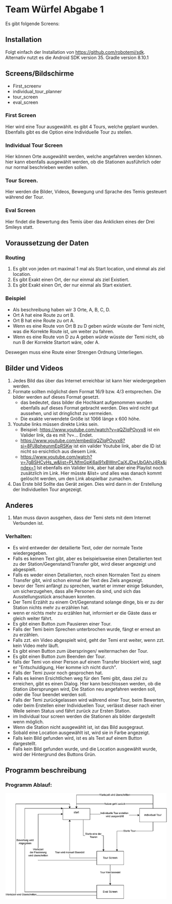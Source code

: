 # Team Würfel Abgabe 1
Es gibt folgende Screens:

## Installation
Folgt einfach der Installation von https://github.com/robotemi/sdk.
Alternativ nutzt es die Android SDK version 35.
Gradle version 8.10.1




## Screens/Bildschirme
- First_screenv
- individual_tour_planner
- tour_screen
- eval_screen

### First Screen
Hier wird eine Tour ausgewählt.
es gibt 4 Tours, welche geplant wurden.
Ebenfalls gibt es die Option eine Individuelle Tour zu stellen.

### Individual Tour Screen
Hier können Orte ausgewählt werden, welche angefahren werden können.
hier kann ebenfalls ausgewählt werden, ob die Stationen ausführlich oder nur normal beschrieben werden sollen.

### Tour Screen.
Hier werden die Bilder, Videos, Bewegung und Sprache des Temis gesteuert während der Tour.

### Eval Screen
Hier findet die Bewertung des Temis über das Anklicken eines der Drei Smileys statt.

## Voraussetzung der Daten
### Routing
1. Es gibt von jeden ort maximal 1 mal als Start location, und einmal als ziel location.
1. Es gibt Exakt einen Ort, der nur einmal als ziel Existiert.
1. Es gibt Exakt einen Ort, der nur einmal als Start existiert.

### Beispiel
* Als beschreibung haben wir 3 Orte, A, B, C, D.
* Ort A hat eine Route zu ort B.
* Ort B hat eine Route zu ort A.
* Wenn es eine Route von Ort B zu D geben *würde* wüsste der Temi nicht, was die Korrekte Route ist, um weiter zu fahren.
* Wenn es eine Route von D zu A geben *würde* wüsste der Temi nicht, ob nun B der Korrekte Startort wäre, oder A.

Deswegen muss eine Route einer Strengen Ordnung Unterliegen.

## Bilder und Videos
1. Jedes Bild das über das Internet erreichbar ist kann hier wiedergegeben werden.
1. Formate sollten möglichst dem Format 16/9 bzw. 4/3 entsprechen. Die bilder werden auf dieses Format gesetzt.
    * das bedeutet, dass bilder die Hochkant aufgenommen wurden ebenfalls auf dieses Format gebracht werden. Dies wird nicht gut aussehen, und ist dringlichst zu vermeiden.
    * Die exakte verwendete Größe ist 1066 länge x 600 höhe.
1. Youtube links müssen direkte Links sein.
    * Beispiel: https://www.youtube.com/watch?v=qQZIqPOvyx8 ist ein Valider link, da es mit ?v=... Endet.
    * https://www.youtube.com/embed/qQZIqPOvyx8?si=8PJ8pheunmEpRSKw ist ein valider Youtube link, aber die ID ist nicht so ersichtlich aus diesem Link.
    * https://www.youtube.com/watch?v=7gBSHCyHs_w&list=PLNfmGpK6ai91xBWnrCajXJDwUbGAhJ4Rx&index=1 Ist ebenfalls ein Valider link, aber hat aber eine Playlist noch zusätzlich im Link. Hier müsste &list= und alles was danach kommt gelöscht werden, um den Link abspielbar zumachen.
1. Das Erste bild Sollte das Gerät zeigen. Dies wird dann in der Erstellung der Individuellen Tour angezeigt.

## Anderes
1. Man muss davon ausgehen, dass der Temi stets mit dem Internet Verbunden ist.

### Verhalten:
* Es wird entweder der detailierte Text, oder der normale Texte wiedergegeben.
* Falls es keinen Text gibt, aber es beispielsweise einen Detailierten text zu der Station/Gegenstand/Transfer gibt, wird dieser angezeigt und abgespielt.
* Falls es weder einen Detailierten, noch einen Normalen Text zu einem Transfer gibt, wird schon einmal der Text des Ziels angezeigt.
* bevor der Temi anfängt zu sprechen, wartet er immer einige Sekunden, um sicherzugehen, dass alle Personen da sind, und sich das Ausstellungsstück anschauen konnten.
* Der Temi Erzählt zu einem Ort/Gegenstand solange dinge, bis er zu der Station nichts mehr zu erzählen hat.
* wenn er nichts mehr zu erzählen hat, informiert er die Gäste dass er gleich weiter fährt.
* Es gibt einen Button zum Pausieren einer Tour.
* Falls der Temi beim Sprechen unterbrochen wurde, fängt er erneut an zu erzählen.
* Falls zzt. ein Video abgespielt wird, geht der Temi erst weiter, wenn zzt. kein Video mehr läuft.
* Es gibt einen Button zum überspringen/ weitermachen der Tour.
* Es gibt einen Button zum Beenden der Tour.
* falls der Temi von einer Person auf einem Transfer blockiert wird, sagt er "Entschuldigung, Hier komme ich nicht durch".
* Falls der Temi zuvor noch gesprochen hat.
* Falls es keinen Ersichtlichen weg für den Temi gibt, dass ziel zu erreichen, gibt es einen Dialog. Hier kann beschlossen werden, ob die Station übersprungen wird, Die Station neu angefahren werden soll, oder die Tour beendet werden soll.
* Falls der Temi zurückgelassen wird während einer Tour, beim Bewerten, oder beim Erstellen einer Individuellen Tour, verlässt dieser nach einer Weile seinen Status und fährt zurück zur Ersten Station.
* im Individual tour screen werden die Stationen als bilder dargestellt wenn möglich.
* Wenn die Station nicht ausgewählt ist, ist das Bild ausgegraut.
* Sobald eine Location ausgewählt ist, wird sie in Farbe angezeigt.
* Falls kein Bild gefunden wird, ist es als Text auf einem Button dargestellt.
* Falls kein Bild gefunden wurde, und die Location ausgewählt wurde, wird der Hintergrund des Buttons Grün.


## Programm beschreibung
### Programm Ablauf:
![Programm ablauf Diagramm!](<Untitled Diagram.drawio.png>)